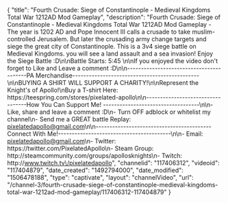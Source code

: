 {
    "title": "Fourth Crusade: Siege of Constantinople - Medieval Kingdoms Total War 1212AD Mod Gameplay",
    "description": "Fourth Crusade: Siege of Constantinople - Medieval Kingdoms Total War 1212AD Mod Gameplay - The year is 1202 AD and Pope Innocent III calls a crusade to take muslim-controlled Jerusalem. But later the crusading army change targets and siege the great city of Constantinople. This is a 3v4 siege battle on Medieval Kingdoms.  you will see a land assault and a sea invasion! Enjoy the Siege Battle :D\n\nBattle Starts: 5:45 \n\nIf you enjoyed the video don't forget to Like and Leave a comment :D\n\n-----------------------------------------PA Merchandise----------------------------------------------\n\nBUYING A SHIRT WILL SUPPORT A CHARITY!\n\nRepresent the Knight's of Apollo!\nBuy a T-shirt Here: https:\/\/teespring.com\/stores\/pixelated-apollo\n\n----------------------------------How You Can Support Me! -----------------------------------\n\n- Like, share and leave a comment :D\n- Turn OFF adblock or whitelist my channel\n- Send me a GREAT battle Replay: pixelatedapollo@gmail.com\n\n------------------------------------------Connect With Me!-----------------------------------------\n\n- Email: pixelatedapollo@gmail.com\n- Twitter: https:\/\/twitter.com\/PixelatedApollo\n- Steam Group:  http:\/\/steamcommunity.com\/groups\/apollosknights\n- Twitch: http:\/\/www.twitch.tv\/pixelatedapollo",
    "channelid": "117406312",
    "videoid": "117404879",
    "date_created": "1492794000",
    "date_modified": "1506478188",
    "type": "captivate",
    "layout": "channelVideo",
    "url": "\/channel-3\/fourth-crusade-siege-of-constantinople-medieval-kingdoms-total-war-1212ad-mod-gameplay\/117406312-117404879"
}